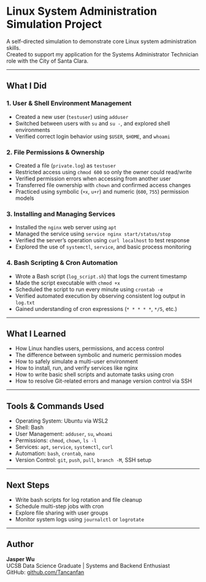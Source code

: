 # Linux System Administration Simulation Project

A self-directed simulation to demonstrate core Linux system administration skills.  
Created to support my application for the Systems Administrator Technician role with the City of Santa Clara.

---

## What I Did

### 1. User & Shell Environment Management
- Created a new user (`testuser`) using `adduser`
- Switched between users with `su` and `su -`, and explored shell environments
- Verified correct login behavior using `$USER`, `$HOME`, and `whoami`

### 2. File Permissions & Ownership
- Created a file (`private.log`) as `testuser`
- Restricted access using `chmod 600` so only the owner could read/write
- Verified permission errors when accessing from another user
- Transferred file ownership with `chown` and confirmed access changes
- Practiced using symbolic (`+x`, `u+r`) and numeric (`600`, `755`) permission models

### 3. Installing and Managing Services
- Installed the `nginx` web server using `apt`
- Managed the service using `service nginx start/status/stop`
- Verified the server’s operation using `curl localhost` to test response
- Explored the use of `systemctl`, `service`, and basic process monitoring

### 4. Bash Scripting & Cron Automation
- Wrote a Bash script (`log_script.sh`) that logs the current timestamp
- Made the script executable with `chmod +x`
- Scheduled the script to run every minute using `crontab -e`
- Verified automated execution by observing consistent log output in `log.txt`
- Gained understanding of cron expressions (`* * * * *`, `*/5`, etc.)

---

## What I Learned

- How Linux handles users, permissions, and access control
- The difference between symbolic and numeric permission modes
- How to safely simulate a multi-user environment
- How to install, run, and verify services like nginx
- How to write basic shell scripts and automate tasks using cron
- How to resolve Git-related errors and manage version control via SSH

---

## Tools & Commands Used

- Operating System: Ubuntu via WSL2
- Shell: Bash
- User Management: `adduser`, `su`, `whoami`
- Permissions: `chmod`, `chown`, `ls -l`
- Services: `apt`, `service`, `systemctl`, `curl`
- Automation: `bash`, `crontab`, `nano`
- Version Control: `git`, `push`, `pull`, `branch -M`, SSH setup

---

## Next Steps

- Write bash scripts for log rotation and file cleanup
- Schedule multi-step jobs with cron
- Explore file sharing with user groups
- Monitor system logs using `journalctl` or `logrotate`

---

## Author

**Jasper Wu**  
UCSB Data Science Graduate | Systems and Backend Enthusiast  
GitHub: [github.com/Tancanfan](https://github.com/Tancanfan)
